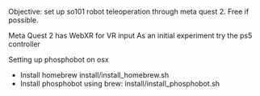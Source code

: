 Objective: set up so101 robot teleoperation through meta quest 2. Free if possible.

Meta Quest 2 has WebXR for VR input
As an initial experiment try the ps5 controller

Setting up phosphobot on osx
* Install homebrew install/install_homebrew.sh
* Install phosphobot using brew: install/install_phosphobot.sh